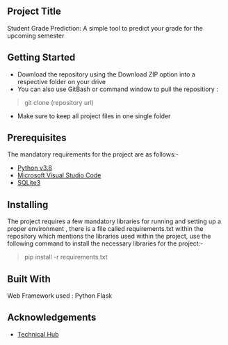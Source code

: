 

## Project Title

Student Grade Prediction: A simple tool to predict your grade for the upcoming semester 

## Getting Started

 - Download the repository using the Download ZIP option into a respective folder on your drive
 - You can also use GitBash or command window to pull the repositiory :

> git clone (repository url)

 - Make sure to keep all project files in one single folder

## Prerequisites
The mandatory requirements for the project are as follows:-
 - [Python v3.8](https://www.python.org/downloads/)
 - [Microsoft Visual Studio Code](https://code.visualstudio.com/download)
 - [SQLite3](https://www.sqlite.org/download.html)

## Installing
The project requires a few mandatory libraries for running and setting up a proper environment , there is a file called requirements.txt within the repository which mentions the libraries used within the project, use the following command to install the necessary libraries for the project:-

> pip install -r requirements.txt

## Built With

Web Framework used : Python Flask

## Acknowledgements

 - [Technical  Hub](https://technicalhub.io/blog/student-grade-prediction/)
